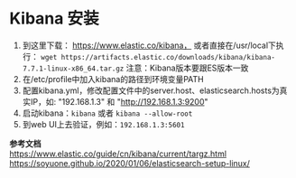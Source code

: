 # Kibana 安装

1. 到这里下载： https://www.elastic.co/kibana， 
    或者直接在/usr/local下执行： `wget https://artifacts.elastic.co/downloads/kibana/kibana-7.7.1-linux-x86_64.tar.gz`
    注意：Kibana版本要跟ES版本一致  
2. 在/etc/profile中加入kibana的路径到环境变量PATH  
3. 配置kibana.yml，修改配置文件中的server.host、elasticsearch.hosts为真实IP，如: "192.168.1.3" 和 "http://192.168.1.3:9200"  
4. 启动kibana：`kibana` 或者 `kibana --allow-root`  
5. 到web UI上去验证，例如：`192.168.1.3:5601`  


**参考文档**  
https://www.elastic.co/guide/cn/kibana/current/targz.html  
https://soyuone.github.io/2020/01/06/elasticsearch-setup-linux/  